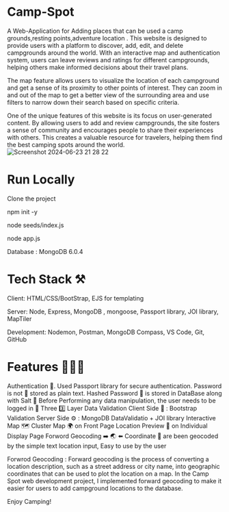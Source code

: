 # Camp-Spot
A Web-Application for Adding places that can be used a camp grounds,resting points,adventure location . This website is designed to provide users with a platform to discover, add, edit, and delete campgrounds around the world. With an interactive map and authentication system, users can leave reviews and ratings for different campgrounds, helping others make informed decisions about their travel plans.

The map feature allows users to visualize the location of each campground and get a sense of its proximity to other points of interest. They can zoom in and out of the map to get a better view of the surrounding area and use filters to narrow down their search based on specific criteria.

One of the unique features of this website is its focus on user-generated content. By allowing users to add and review campgrounds, the site fosters a sense of community and encourages people to share their experiences with others. This creates a valuable resource for travelers, helping them find the best camping spots around the world.
![Screenshot 2024-06-23 21 28 22](https://github.com/AnujKumarSingh-Code/Camp-Spot/assets/133045218/db654fe3-92f1-4ed2-8e7d-934bd249c774)


# Run Locally
Clone the project

npm init -y

node seeds/index.js

node app.js

Database : MongoDB 6.0.4

# Tech Stack ⚒️
Client: HTML/CSS/BootStrap, EJS for templating

Server: Node, Express, MongoDB , mongoose, Passport library, JOI library, MapTiler

Development: Nodemon, Postman, MongoDB Compass, VS Code, Git, GitHub

# Features 🔅💎🔅
Authentication 🔐.
Used Passport library for secure authentication.
Password is not 🚫 stored as plain text.
Hashed Password 🔑 is stored in DataBase along with Salt 🧂
Before Performing any data manipulation, the user needs to be logged in 🪪
Three 3️⃣ Layer Data Validation
Client Side 👤 : Bootstrap Validation
Server Side ⚙️ : MongoDB DataValidatio + JOI library
Interactive Map 🗺️
Cluster Map 🌍 on Front Page
Location Preview 📌 on Individual Display Page
Forword Geocoding ➡️ 🌏 ⬅️
Coordinate 📌 are been geocoded by the simple text location input, Easy to use by the user

Forwrod Geocoding : Forward geocoding is the process of converting a location description, such as a street address or city name, into geographic coordinates that can be used to plot the location on a map. In the Camp Spot web development project, I implemented forward geocoding to make it easier for users to add campground locations to the database.

Enjoy Camping!




